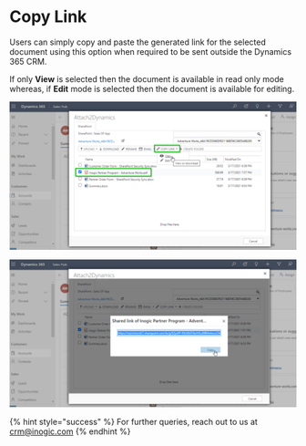 # Copy Link

Users can simply copy and paste the generated link for the selected document using this option when required to be sent outside the Dynamics 365 CRM.

If only **View** is selected then the document is available in read only mode whereas, if **Edit** mode is selected then the document is available for editing.

![](<../../.gitbook/assets/Copy Link 1.png>)

![](<../../.gitbook/assets/Copy Link 2.png>)

{% hint style="success" %}
For further queries, reach out to us at [crm@inogic.com](mailto:crm@inogic.com)
{% endhint %}

